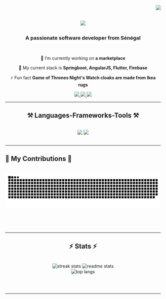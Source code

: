 <img align="right" src="https://visitor-badge.laobi.icu/badge?page_id=khalifa1999.khalifa1999" />

<h1 align="center">
    <img src="https://readme-typing-svg.herokuapp.com/?font=Righteous&size=35&center=true&vCenter=true&width=500&height=70&duration=4000&lines=Hi+There!+👋;+Im+Khalifa+Mamadou+NIAMADIO!;" />
</h1>

<h3 align="center">A passionate software developer from Sénégal </h3>

<br/>

<div align="center">
 
 🔭 I’m currently working on **a marketplace**
 
 🌱 My current stack is **Springboot, AngularJS, Flutter, Firebase**

<!-- 💬 Ask me about **Node.js, React, Firebase... or anything [here](https://github.com/salesp07/salesp07/issues)** -->

⚡ Fun fact **Game of Thrones Night's Watch cloaks are made from Ikea rugs**

 </div>
 
<div align="center"> 
  <a href="mailto:khalifaniamadio@gmail.com">
    <img src="https://img.shields.io/badge/Gmail-333333?style=for-the-badge&logo=gmail&logoColor=red" />
  </a>
  <a href="https://www.linkedin.com/in/khalifa-niamadio/" target="_blank">
    <img src="https://img.shields.io/badge/LinkedIn-0077B5?style=for-the-badge&logo=linkedin&logoColor=white" target="_blank" />
  </a>
  <a href="https://github.com/khalifa1999" target="_blank">
     <img src="https://img.shields.io/badge/Portfolio-FF5722?style=for-the-badge&logo=todoist&logoColor=white" target="_blank" /> <!-- sqlite, safari, google-chrome are other good icon options -->
  </a>
</div>

 <hr/>
 
<h2 align="center">⚒️ Languages-Frameworks-Tools ⚒️</h2>
<br/>
<div align="center">
    <img src="https://skillicons.dev/icons?i=flutter,spring,bootstrap,html,css,vscode,github,figma,git" />
    <img src="https://skillicons.dev/icons?i=angularjs,python,javascript,typescript,firebase,mongodb,java,postgresql,figma" /><br>
</div>

<br/>
<hr/>
<!
<div align="center">
  <h2>🐍 My Contributions 🐍</h2>
  <br>
  <img alt="snake eating my contributions" src="https://raw.githubusercontent.com/khalifa1999/khalifa1999/output/github-contribution-grid-snake.svg" />
  
  <br/><br/><br/>
</div>

<hr/>

<h2 align="center">⚡ Stats ⚡</h2>
<br>
<div align=center>
  <img width=390 src="https://github-readme-streak-stats.DEMOLAB.app/?user=khalifa1999&count_private=true&theme=react&border_radius=10" alt="streak stats"/>
  <img width=390 src="https://github-readme-stats.vercel.app/api?username=khalifa1999&count_private=true&show_icons=true&theme=react&rank_icon=github&border_radius=10" alt="readme stats" />
  <br/>
  <img width=325 align="center" src="https://github-readme-stats.vercel.app/api/top-langs/?username=khalifa1999&hide=HTML&langs_count=8&layout=compact&theme=react&border_radius=10&size_weight=0.5&count_weight=0.5&exclude_repo=github-readme-stats" alt="top langs" />
</div>

<br/><br/>

<hr/>

<br/>

<div align="center">
<!-- <a href='https://ko-fi.com/V7V4RAK9C' target='_blank'><img height='64' style='border:0px;height:64px;' src='https://storage.ko-fi.com/cdn/kofi1.png?v=3' border='0' alt='Buy Me a Coffee at ko-fi.com' /></a>
</div>

<br/>
